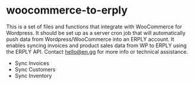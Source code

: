 # woocommerce-to-erply

This is a set of files and functions that integrate with WooCommerce for Wordpress. It should be set up as a server cron job that will automatically push data from Wordpress/WooCommerce into an ERPLY account. It enables syncing invoices and product sales data from WP to ERPLY using the ERPLY API. Contact hello@en.gg for more info or technical assistance.

- Sync Invoices
- Sync Customers
- Sync Inventory
